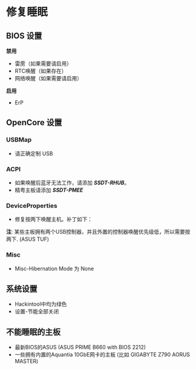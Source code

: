 # 修复睡眠

## BIOS 设置

**禁用**

* 雷雳（如果需要请启用）
* RTC唤醒（如果存在）
* 网络唤醒（如果需要请启用）

**启用**

* ErP

## OpenCore 设置

### USBMap

* 请正确定制 USB

### ACPI

* 如果唤醒后蓝牙无法工作，请添加 ***SSDT-RHUB***。
* 精粤主板请添加 ***SSDT-PMEE***

### DeviceProperties

* 修复按两下唤醒主机。补丁如下：



**注**: 某些主板拥有两个USB控制器，并且外置的控制器唤醒优先级低，所以需要按两下. (ASUS TUF)

### Misc

* Misc-Hibernation Mode 为 None

## 系统设置

* Hackintool中均为绿色
* 设置-节能全部关闭



## 不能睡眠的主板

* 最新BIOS的ASUS (ASUS PRIME B660 with BIOS 2212)
* 一些拥有内置的Aquantia 10GbE网卡的主板 (比如 GIGABYTE Z790 AORUS MASTER)









